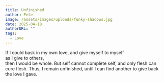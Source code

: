```yaml
---
title: Unfinished
author: Pete
image: /assets/images/uploads/funky-shadows.jpg
date: 2025-04-18
authorURL: ""
tags:
  - Love
---
```

If I could bask in my own love,
and give myself to myself\
as I give to others,\
then I would be whole.
But self cannot complete self, 
and only flesh can cure flesh.
Thus, I remain unfinished,
until I can find another
to give back the love I gave.

